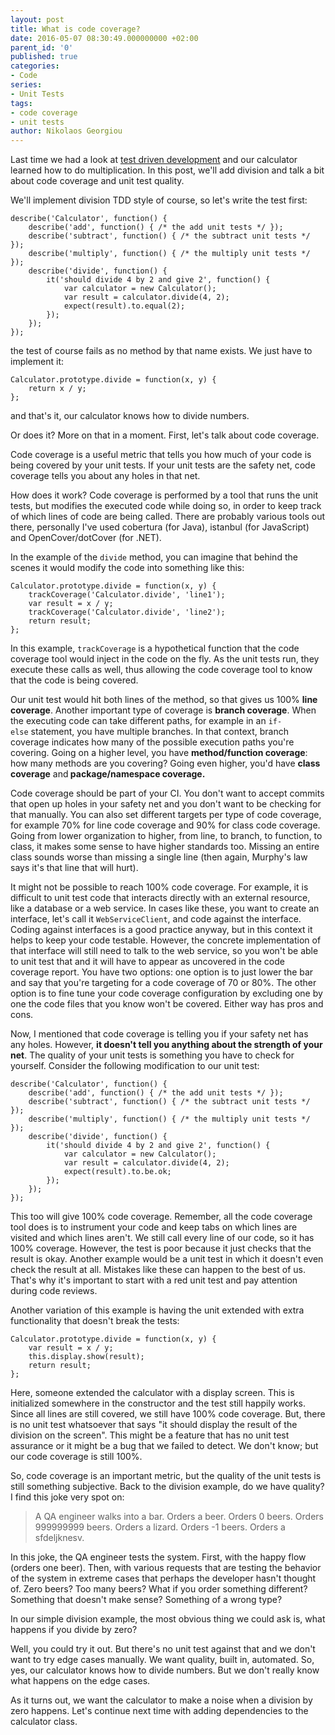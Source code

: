 ```yaml
---
layout: post
title: What is code coverage?
date: 2016-05-07 08:30:49.000000000 +02:00
parent_id: '0'
published: true
categories:
- Code
series:
- Unit Tests
tags:
- code coverage
- unit tests
author: Nikolaos Georgiou
---
```


Last time we had a look at <a href="/2016/04/what-is-test-driven-development/">test driven development</a> and our calculator learned how to do multiplication. In this post, we'll add division and talk a bit about code coverage and unit test quality.

<!--more-->

We'll implement division TDD style of course, so let's write the test first:

```
describe('Calculator', function() {
    describe('add', function() { /* the add unit tests */ });
    describe('subtract', function() { /* the subtract unit tests */ });
    describe('multiply', function() { /* the multiply unit tests */ });
    describe('divide', function() {
        it('should divide 4 by 2 and give 2', function() {
            var calculator = new Calculator();
            var result = calculator.divide(4, 2);
            expect(result).to.equal(2);
        });
    });
});
```

the test of course fails as no method by that name exists. We just have to implement it:

```
Calculator.prototype.divide = function(x, y) {
    return x / y;
};
```

and that's it, our calculator knows how to divide numbers.

Or does it? More on that in a moment. First, let's talk about code coverage.

Code coverage is a useful metric that tells you how much of your code is being covered by your unit tests. If your unit tests are the safety net, code coverage tells you about any holes in that net.

How does it work? Code coverage is performed by a tool that runs the unit tests, but modifies the executed code while doing so, in order to keep track of which lines of code are being called. There are probably various tools out there, personally I've used cobertura (for Java), istanbul (for JavaScript) and OpenCover/dotCover (for .NET).

In the example of the <code>divide</code> method, you can imagine that behind the scenes it would modify the code into something like this:

```
Calculator.prototype.divide = function(x, y) {
    trackCoverage('Calculator.divide', 'line1');
    var result = x / y;
    trackCoverage('Calculator.divide', 'line2');
    return result;
};
```

In this example, <code>trackCoverage</code> is a hypothetical function that the code coverage tool would inject in the code on the fly. As the unit tests run, they execute these calls as well, thus allowing the code coverage tool to know that the code is being covered.

Our unit test would hit both lines of the method, so that gives us 100% <strong>line coverage</strong>. Another important type of coverage is <strong>branch coverage</strong>. When the executing code can take different paths, for example in an <code>if-else</code> statement, you have multiple branches. In that context, branch coverage indicates how many of the possible execution paths you're covering. Going on a higher level, you have <strong>method/function coverage</strong>: how many methods are you covering? Going even higher, you'd have <strong>class coverage</strong> and<strong> package/namespace coverage.</strong>

Code coverage should be part of your CI. You don't want to accept commits that open up holes in your safety net and you don't want to be checking for that manually. You can also set different targets per type of code coverage, for example 70% for line code coverage and 90% for class code coverage. Going from lower organization to higher, from line, to branch, to function, to class, it makes some sense to have higher standards too. Missing an entire class sounds worse than missing a single line (then again, Murphy's law says it's that line that will hurt).

It might not be possible to reach 100% code coverage. For example, it is difficult to unit test code that interacts directly with an external resource, like a database or a web service. In cases like these, you want to create an interface, let's call it <code>WebServiceClient</code>, and code against the interface. Coding against interfaces is a good practice anyway, but in this context it helps to keep your code testable. However, the concrete implementation of that interface will still need to talk to the web service, so you won't be able to unit test that and it will have to appear as uncovered in the code coverage report. You have two options: one option is to just lower the bar and say that you're targeting for a code coverage of 70 or 80%. The other option is to fine tune your code coverage configuration by excluding one by one the code files that you know won't be covered. Either way has pros and cons.

Now, I mentioned that code coverage is telling you if your safety net has any holes. However, <strong>it doesn't tell you anything about the strength of your net</strong>. The quality of your unit tests is something you have to check for yourself. Consider the following modification to our unit test:

```
describe('Calculator', function() {
    describe('add', function() { /* the add unit tests */ });
    describe('subtract', function() { /* the subtract unit tests */ });
    describe('multiply', function() { /* the multiply unit tests */ });
    describe('divide', function() {
        it('should divide 4 by 2 and give 2', function() {
            var calculator = new Calculator();
            var result = calculator.divide(4, 2);
            expect(result).to.be.ok;
        });
    });
});
```

This too will give 100% code coverage. Remember, all the code coverage tool does is to instrument your code and keep tabs on which lines are visited and which lines aren't. We still call every line of our code, so it has 100% coverage. However, the test is poor because it just checks that the result is okay. Another example would be a unit test in which it doesn't even check the result at all. Mistakes like these can happen to the best of us. That's why it's important to start with a red unit test and pay attention during code reviews.

Another variation of this example is having the unit extended with extra functionality that doesn't break the tests:

```
Calculator.prototype.divide = function(x, y) {
    var result = x / y;
    this.display.show(result);
    return result;
};
```

Here, someone extended the calculator with a display screen. This is initialized somewhere in the constructor and the test still happily works. Since all lines are still covered, we still have 100% code coverage. But, there is no unit test whatsoever that says "it should display the result of the division on the screen". This might be a feature that has no unit test assurance or it might be a bug that we failed to detect. We don't know; but our code coverage is still 100%.

So, code coverage is an important metric, but the quality of the unit tests is still something subjective. Back to the division example, do we have quality? I find this joke very spot on:
<blockquote>
A QA engineer walks into a bar. Orders a beer. Orders 0 beers. Orders 999999999 beers. Orders a lizard. Orders -1 beers. Orders a sfdeljknesv.</blockquote>

In this joke, the QA engineer tests the system. First, with the happy flow (orders one beer). Then, with various requests that are testing the behavior of the system in extreme cases that perhaps the developer hasn't thought of. Zero beers? Too many beers? What if you order something different? Something that doesn't make sense? Something of a wrong type?

In our simple division example, the most obvious thing we could ask is, what happens if you divide by zero?

Well, you could try it out. But there's no unit test against that and we don't want to try edge cases manually. We want quality, built in, automated. So, yes, our calculator knows how to divide numbers. But we don't really know what happens on the edge cases.

As it turns out, we want the calculator to make a noise when a division by zero happens. Let's continue next time with adding dependencies to the calculator class.
